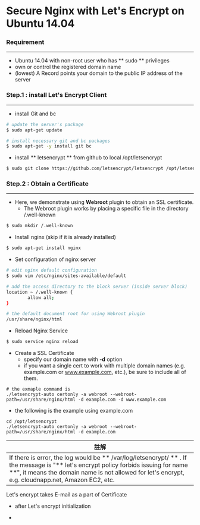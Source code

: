 # Secure Nginx with Let's Encrypt on Ubuntu 14.04

<script type="text/javascript" src="../js/general.js"></script>

### Requirement
---

* Ubuntu 14.04 with non-root user who has ** sudo ** privileges
* own or control the registered domain name
* (lowest) A Record points your domain to the public IP address of the server

### Step.1 : install Let's Encrypt Client
---

* install Git and bc

```bash
# update the server's package
$ sudo apt-get update

# install necessary git and bc packages
$ sudo apt-get -y install git bc
```

* install ** letsencrypt ** from github to local /opt/letsencrypt

```bash
$ sudo git clone https://github.com/letsencrypt/letsencrypt /opt/letsencrypt
```

### Step.2 : Obtain a Certificate
---

* Here, we demonstrate using **Webroot** plugin to obtain an SSL certificate.
  * The Webroot plugin works by placing a specific file in the directory /.well-known

```bash
$ sudo mkdir /.well-known
```

* Install nginx (skip if it is already installed)

```bash
$ sudo apt-get install nginx
```

* Set configuration of nginx server

```bash
# edit nginx default configuration
$ sudo vim /etc/nginx/sites-available/default
```

```bash
# add the access directory to the block server (inside server block)
location ~ /.well-known {
        allow all;
}
```

```bash
# the default document root for using Webroot plugin 
/usr/share/nginx/html
```

* Reload Nginx Service

```bash
$ sudo service nginx reload
```

* Create a SSL Certificate
  * specify our domain name with **-d** option
  * if you want a single cert to work with multiple domain names (e.g. example.com or www.example.com, etc.), be sure to include all of them.

```
# the exmaple command is 
./letsencrypt-auto certonly -a webroot --webroot-path=/usr/share/nginx/html -d example.com -d www.example.com
```

* the following is the example using example.com

```
cd /opt/letsencrypt
./letsencrypt-auto certonly -a webroot --webroot-path=/usr/share/nginx/html -d example.com
```

| 註解 |
| -- |
| If there is error, the log would be ** /var/log/letsencrypt/ ** . If the message is "** let's encrypt policy forbids issuing for name **", it means the domain name is not allowed for let's encrypt, e.g. cloudnapp.net, Amazon EC2, etc. |

Let's encrypt takes E-mail as a part of Certificate





* after Let's encrypt initialization


* 






